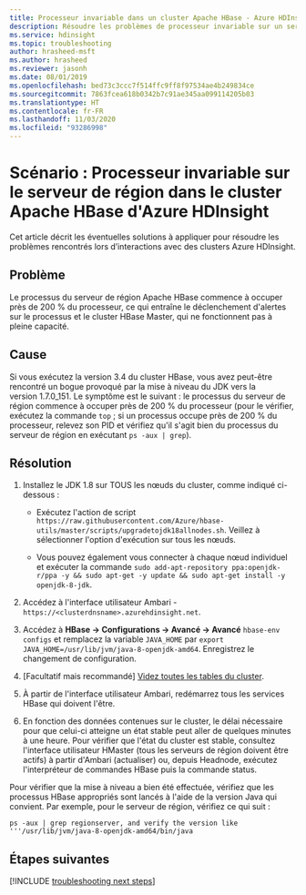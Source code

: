 ```yaml
---
title: Processeur invariable dans un cluster Apache HBase - Azure HDInsight
description: Résoudre les problèmes de processeur invariable sur un serveur de région d’un cluster Apache HBase sur Azure HDInsight
ms.service: hdinsight
ms.topic: troubleshooting
author: hrasheed-msft
ms.author: hrasheed
ms.reviewer: jasonh
ms.date: 08/01/2019
ms.openlocfilehash: bed73c3ccc7f514ffc9ff8f97534ae4b249834ce
ms.sourcegitcommit: 7863fcea618b0342b7c91ae345aa099114205b03
ms.translationtype: HT
ms.contentlocale: fr-FR
ms.lasthandoff: 11/03/2020
ms.locfileid: "93286998"
---
```

# <a name="scenario-pegged-cpu-on-region-server-in-apache-hbase-cluster-in-azure-hdinsight"></a>Scénario : Processeur invariable sur le serveur de région dans le cluster Apache HBase d'Azure HDInsight

Cet article décrit les éventuelles solutions à appliquer pour résoudre les problèmes rencontrés lors d’interactions avec des clusters Azure HDInsight.

## <a name="issue"></a>Problème

Le processus du serveur de région Apache HBase commence à occuper près de 200 % du processeur, ce qui entraîne le déclenchement d'alertes sur le processus et le cluster HBase Master, qui ne fonctionnent pas à pleine capacité.

## <a name="cause"></a>Cause

Si vous exécutez la version 3.4 du cluster HBase, vous avez peut-être rencontré un bogue provoqué par la mise à niveau du JDK vers la version 1.7.0_151. Le symptôme est le suivant : le processus du serveur de région commence à occuper près de 200 % du processeur (pour le vérifier, exécutez la commande `top` ; si un processus occupe près de 200 % du processeur, relevez son PID et vérifiez qu'il s'agit bien du processus du serveur de région en exécutant `ps -aux | grep`).

## <a name="resolution"></a>Résolution

1. Installez le JDK 1.8 sur TOUS les nœuds du cluster, comme indiqué ci-dessous :

    * Exécutez l'action de script `https://raw.githubusercontent.com/Azure/hbase-utils/master/scripts/upgradetojdk18allnodes.sh`. Veillez à sélectionner l'option d'exécution sur tous les nœuds.

    * Vous pouvez également vous connecter à chaque nœud individuel et exécuter la commande `sudo add-apt-repository ppa:openjdk-r/ppa -y && sudo apt-get -y update && sudo apt-get install -y openjdk-8-jdk`.

1. Accédez à l'interface utilisateur Ambari - `https://<clusterdnsname>.azurehdinsight.net`.

1. Accédez à **HBase -> Configurations -> Avancé -> Avancé** `hbase-env configs` et remplacez la variable `JAVA_HOME` par `export JAVA_HOME=/usr/lib/jvm/java-8-openjdk-amd64`. Enregistrez le changement de configuration.

1. [Facultatif mais recommandé] [Videz toutes les tables du cluster](/archive/blogs/azuredatalake/hdinsight-hbase-how-to-improve-hbase-cluster-restart-time-by-flushing-tables).

1. À partir de l'interface utilisateur Ambari, redémarrez tous les services HBase qui doivent l'être.

1. En fonction des données contenues sur le cluster, le délai nécessaire pour que celui-ci atteigne un état stable peut aller de quelques minutes à une heure. Pour vérifier que l'état du cluster est stable, consultez l'interface utilisateur HMaster (tous les serveurs de région doivent être actifs) à partir d'Ambari (actualiser) ou, depuis Headnode, exécutez l'interpréteur de commandes HBase puis la commande status.

Pour vérifier que la mise à niveau a bien été effectuée, vérifiez que les processus HBase appropriés sont lancés à l'aide de la version Java qui convient. Par exemple, pour le serveur de région, vérifiez ce qui suit :

```
ps -aux | grep regionserver, and verify the version like '''/usr/lib/jvm/java-8-openjdk-amd64/bin/java
```

## <a name="next-steps"></a>Étapes suivantes

[!INCLUDE [troubleshooting next steps](../../../includes/hdinsight-troubleshooting-next-steps.md)]